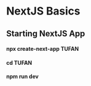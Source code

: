 # NextJS Basics

## Starting NextJS App

#### npx create-next-app TUFAN
#### cd TUFAN
#### npm run dev
